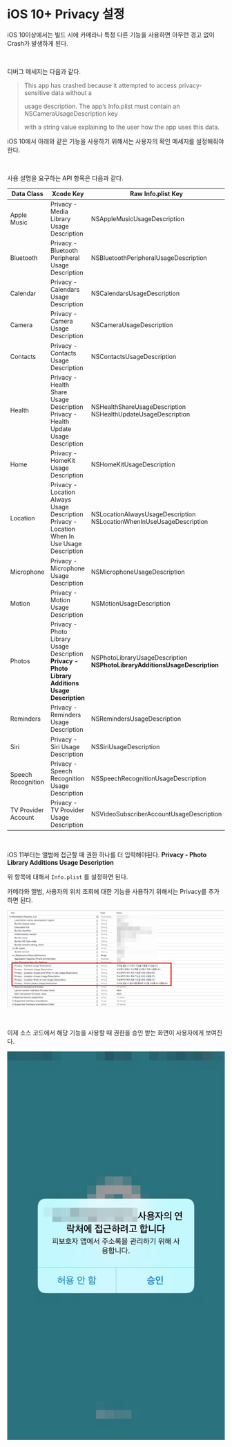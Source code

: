 # iOS 10+ Privacy 설정

iOS 10이상에서는 빌드 시에 카메라나 특정 다른 기능을 사용하면 아무런 경고 없이 Crash가 발생하게 된다.

<br />

디버그 메세지는 다음과 같다.

>This app has crashed because it attempted to access privacy-sensitive data without a 
>
> usage description. The app’s Info.plist must contain an NSCameraUsageDescription key
>
> with a string value explaining to the user how the app uses this data.

iOS 10에서 아래와 같은 기능을 사용하기 위해서는 사용자의 확인 메세지를 설정해줘야 한다.

<br />

사용 설명을 요구하는 API 항목은 다음과 같다.

| Data Class          | Xcode Key                                                    | Raw Info.plist Key                                           |
| ------------------- | ------------------------------------------------------------ | ------------------------------------------------------------ |
| Apple Music         | Privacy - Media Library Usage Description                    | NSAppleMusicUsageDescription                                 |
| Bluetooth           | Privacy - Bluetooth Peripheral Usage Description             | NSBluetoothPeripheralUsageDescription                        |
| Calendar            | Privacy - Calendars Usage Description                        | NSCalendarsUsageDescription                                  |
| Camera              | Privacy - Camera Usage Description                           | NSCameraUsageDescription                                     |
| Contacts            | Privacy - Contacts Usage Description                         | NSContactsUsageDescription                                   |
| Health              | Privacy - Health Share Usage Description<br/>Privacy - Health Update Usage Description | NSHealthShareUsageDescription<br/>NSHealthUpdateUsageDescription |
| Home                | Privacy - HomeKit Usage Description                          | NSHomeKitUsageDescription                                    |
| Location            | Privacy - Location Always Usage Description<br/>Privacy - Location When In Use Usage Description | NSLocationAlwaysUsageDescription<br/>NSLocationWhenInUseUsageDescription |
| Microphone          | Privacy - Microphone Usage Description                       | NSMicrophoneUsageDescription                                 |
| Motion              | Privacy - Motion Usage Description                           | NSMotionUsageDescription                                     |
| Photos              | Privacy - Photo Library Usage Description<br />**Privacy - Photo Library Additions Usage Description** | NSPhotoLibraryUsageDescription<br />**NSPhotoLibraryAdditionsUsageDescription** |
| Reminders           | Privacy - Reminders Usage Description                        | NSRemindersUsageDescription                                  |
| Siri                | Privacy - Siri Usage Description                             | NSSiriUsageDescription                                       |
| Speech Recognition  | Privacy - Speech Recognition Usage Description               | NSSpeechRecognitionUsageDescription                          |
| TV Provider Account | Privacy - TV Provider Usage Description                      | NSVideoSubscriberAccountUsageDescription                     |

<br />

iOS 11부터는 앨범에 접근할 때 권한 하나를 더 입력해야된다. **Privacy - Photo Library Additions Usage Description**

위 항목에 대해서 `Info.plist` 를 설정하면 된다.

카메라와 앨범, 사용자의 위치 조회에 대한 기능을 사용하기 위해서는 Privacy를 추가하면 된다.

![PrivacySetting](../Resource/PrivacySetting.png)

<br/>

이제 소스 코드에서 해당 기능을 사용할 때 권한을 승인 받는 화면이 사용자에게 보여진다.

![PrivacyScreenshot](../Resource/PrivacyScreenshot.jpeg)